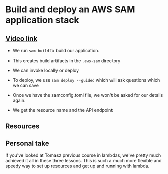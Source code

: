 # Build and deploy an AWS SAM application stack

## [Video link](https://egghead.io/lessons/aws-build-and-deploy-an-aws-sam-application-stack?pl=learn-aws-serverless-application-model-aws-sam-framework-from-scratch-baf9)

- We run `sam build` to build our application.

- This creates build artifacts in the `.aws-sam` directory

- We can invoke locally or deploy

- To deploy, we use `sam deploy --guided` which will ask questions which we can save

- Once we have the samconfig.toml file, we won't be asked for our details again.

- We get the resource name and the API endpoint

## Resources

## Personal take

If you've looked at Tomasz previous course in lambdas, we've pretty much achieved it all in these three lessons. This is such a much more flexible and speedy way to set up resources and get up and running with lambda.
